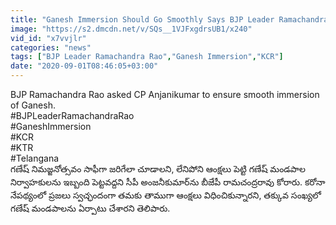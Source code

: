 ```yaml
---
title: "Ganesh Immersion Should Go Smoothly Says BJP Leader Ramachandra Rao"
image: "https://s2.dmcdn.net/v/SQs__1VJFxgdrsUB1/x240"
vid_id: "x7vvjlr"
categories: "news"
tags: ["BJP Leader Ramachandra Rao","Ganesh Immersion","KCR"]
date: "2020-09-01T08:46:05+03:00"
---
```

BJP Ramachandra Rao asked CP Anjanikumar to ensure smooth immersion of Ganesh.   <br>#BJPLeaderRamachandraRao   <br>#GaneshImmersion   <br>#KCR   <br>#KTR   <br>#Telangana   <br>గణేష్ నిమజ్జనోత్సవం సాఫీగా జరిగేలా చూడాలని, లేనిపోని ఆంక్షలు పెట్టి గణేష్ మండపాల నిర్వాహకులను ఇబ్బంది పెట్టవద్దని సీపీ అంజనీకుమార్‌ను బీజేపీ రామచంద్రరావు కోరారు. కరోనా నేపథ్యంలో ప్రజలు స్వచ్ఛందంగా తమకు తాముగా ఆంక్షలు విధించికున్నారని, తక్కువ సంఖ్యలో గణేష్ మండపాలను ఏర్పాటు చేశారని తెలిపారు.
